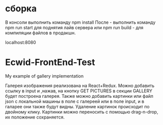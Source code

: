 # сборка

В консоли выполнить команду npm install
После - выполнить команду npm run start для поднятия лайв сервера или npm run build - для компиляции файлов в продакшн.

localhost:8080

# Ecwid-FrontEnd-Test

My example of gallery implementation

Галерея изображения реализована на React+Redux.
Можно добавить ссылку в input и ,нажав, на кнопку GET PICTURES в секции GALLERY будет построена галерея.
Также можно добавить картинки или файл json с локальной машины в поле с галереей или в поле input, и в галарее они также будут видны.
Удаление картинок происходит по двойному клику.
Картинки можно переносить с помощью drag-n-drop, их положение сохраняется.
